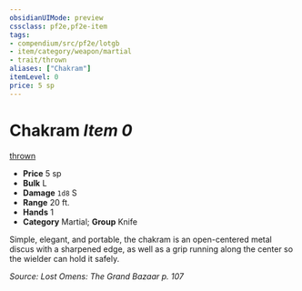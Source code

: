 ```yaml
---
obsidianUIMode: preview
cssclass: pf2e,pf2e-item
tags:
- compendium/src/pf2e/lotgb
- item/category/weapon/martial
- trait/thrown
aliases: ["Chakram"]
itemLevel: 0
price: 5 sp
---
```

# Chakram *Item 0*  
[thrown](../../../rules/traits/thrown.md)  

- **Price** 5 sp
- **Bulk** L
- **Damage** `1d8` S
- **Range** 20 ft.
- **Hands** 1
- **Category** Martial; **Group** Knife 

Simple, elegant, and portable, the chakram is an open-centered metal discus with a sharpened edge, as well as a grip running along the center so the wielder can hold it safely.

*Source: Lost Omens: The Grand Bazaar p. 107*